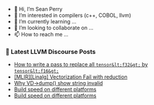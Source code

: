- 👋 Hi, I’m Sean Perry
- 👀 I’m interested in compilers (c++, COBOL, llvm)
- 🌱 I’m currently learning ...
- 💞️ I’m looking to collaborate on ...
- 📫 How to reach me ...

<!---
s66perry/s66perry is a ✨ special ✨ repository because its `README.md` (this file) appears on your GitHub profile.
You can click the Preview link to take a look at your changes.
--->
### 📕 Latest LLVM Discourse Posts

<!-- DISCOURSE-LLVM:START -->
- [How to write a pass to replace all `tensor&lt;f32&gt;` by `tensor&lt;f16&gt;`](https://discourse.llvm.org/t/how-to-write-a-pass-to-replace-all-tensor-f32-by-tensor-f16/79885#post_1)
- [[MLIR][Linalg] Vectorization Fail with reduction](https://discourse.llvm.org/t/mlir-linalg-vectorization-fail-with-reduction/79870#post_3)
- [Why VD-&gt;dump&lpar;&rpar; show string invalid](https://discourse.llvm.org/t/why-vd-dump-show-string-invalid/79881#post_1)
- [Build speed on different platforms](https://discourse.llvm.org/t/build-speed-on-different-platforms/79846#post_11)
- [Build speed on different platforms](https://discourse.llvm.org/t/build-speed-on-different-platforms/79846#post_10)
<!-- DISCOURSE-LLVM:END -->
